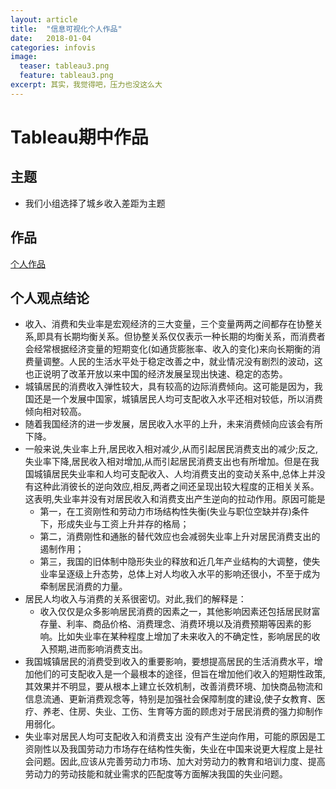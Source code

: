 ```yaml
---
layout: article
title:  "信息可视化个人作品"
date:   2018-01-04
categories: infovis
image:
  teaser: tableau3.png
  feature: tableau3.png
excerpt: 其实，我觉得吧，压力也没这么大
---
```


# Tableau期中作品

## 主题
- 我们小组选择了城乡收入差距为主题

## 作品
[个人作品](https://luo00789.github.io/infovis/personal/index.html)

## 个人观点结论
- 收入、消费和失业率是宏观经济的三大变量，三个变量两两之间都存在协整关系,即具有长期均衡关系。但协整关系仅仅表示一种长期的均衡关系，而消费者会经常根据经济变量的短期变化(如通货膨胀率、收入的变化)来向长期衡的消费量调整。人民的生活水平处于稳定改善之中，就业情况没有剧烈的波动，这也正说明了改革开放以来中国的经济发展呈现出快速、稳定的态势。
- 城镇居民的消费收入弹性较大，具有较高的边际消费倾向。这可能是因为，我国还是一个发展中国家，城镇居民人均可支配收入水平还相对较低，所以消费倾向相对较高。
- 随着我国经济的进一步发展，居民收入水平的上升，未来消费倾向应该会有所下降。
- 一般来说,失业率上升,居民收入相对减少,从而引起居民消费支出的减少;反之,失业率下降,居民收入相对增加,从而引起居民消费支出也有所增加。但是在我国城镇居民失业率和人均可支配收入、人均消费支出的变动关系中,总体上并没有这种此消彼长的逆向效应,相反,两者之间还呈现出较大程度的正相关关系。这表明,失业率并没有对居民收入和消费支出产生逆向的拉动作用。原因可能是
  - 第一，在工资刚性和劳动力市场结构性失衡(失业与职位空缺并存)条件下，形成失业与工资上升并存的格局；
  - 第二，消费刚性和通胀的替代效应也会减弱失业率上升对居民消费支出的遏制作用；
  - 第三，我国的旧体制中隐形失业的释放和近几年产业结构的大调整，使失业率呈逐级上升态势，总体上对人均收入水平的影响还很小，不至于成为牵制居民消费的力量。
- 居民人均收入与消费的关系很密切。对此,我们的解释是：
  - 收入仅仅是众多影响居民消费的因素之一，其他影响因素还包括居民财富存量、利率、商品价格、消费理念、消费环境以及消费预期等因素的影响。比如失业率在某种程度上增加了未来收入的不确定性，影响居民的收入预期,进而影响消费支出。
- 我国城镇居民的消费受到收入的重要影响，要想提高居民的生活消费水平，增加他们的可支配收入是一个最根本的途径，但旨在增加他们收入的短期性政策,其效果并不明显，要从根本上建立长效机制，改善消费环境、加快商品物流和信息流通、更新消费观念等，特别是加强社会保障制度的建设,使子女教育、医疗、养老、住房、失业、工伤、生育等方面的顾虑对于居民消费的强力抑制作用弱化。
- 失业率对居民人均可支配收入和消费支出 没有产生逆向作用，可能的原因是工资刚性以及我国劳动力市场存在结构性失衡，失业在中国来说更大程度上是社会问题。因此,应该从完善劳动力市场、加大对劳动力的教育和培训力度、提高劳动力的劳动技能和就业需求的匹配度等方面解决我国的失业问题。


